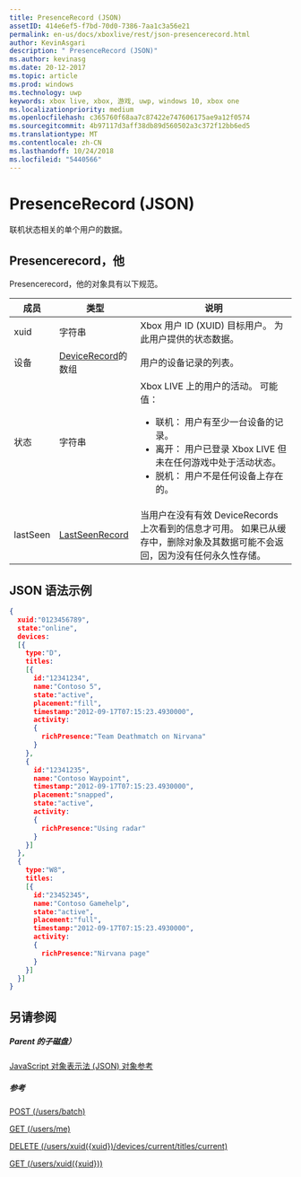 ```yaml
---
title: PresenceRecord (JSON)
assetID: 414e6ef5-f7bd-70d0-7386-7aa1c3a56e21
permalink: en-us/docs/xboxlive/rest/json-presencerecord.html
author: KevinAsgari
description: " PresenceRecord (JSON)"
ms.author: kevinasg
ms.date: 20-12-2017
ms.topic: article
ms.prod: windows
ms.technology: uwp
keywords: xbox live, xbox, 游戏, uwp, windows 10, xbox one
ms.localizationpriority: medium
ms.openlocfilehash: c365760f68aa7c87422e747606175ae9a12f0574
ms.sourcegitcommit: 4b97117d3aff38db89d560502a3c372f12bb6ed5
ms.translationtype: MT
ms.contentlocale: zh-CN
ms.lasthandoff: 10/24/2018
ms.locfileid: "5440566"
---
```

# <a name="presencerecord-json"></a>PresenceRecord (JSON)
联机状态相关的单个用户的数据。
<a id="ID4EN"></a>


## <a name="presencerecord"></a>Presencerecord，他

Presencerecord，他的对象具有以下规范。

| 成员| 类型| 说明|
| --- | --- | --- |
| xuid| 字符串| Xbox 用户 ID (XUID) 目标用户。 为此用户提供的状态数据。|
| 设备| [DeviceRecord](json-devicerecord.md)的数组| 用户的设备记录的列表。|
| 状态| 字符串| Xbox LIVE 上的用户的活动。 可能值： <ul><li>联机： 用户有至少一台设备的记录。</li><li>离开： 用户已登录 Xbox LIVE 但未在任何游戏中处于活动状态。</li><li>脱机： 用户不是任何设备上存在的。</li></ul> | 
| lastSeen| [LastSeenRecord](json-lastseenrecord.md)| 当用户在没有有效 DeviceRecords 上次看到的信息才可用。 如果已从缓存中，删除对象及其数据可能不会返回，因为没有任何永久性存储。|

<a id="ID4E2C"></a>


## <a name="sample-json-syntax"></a>JSON 语法示例


```json
{
  xuid:"0123456789",
  state:"online",
  devices:
  [{
    type:"D",
    titles:
    [{
      id:"12341234",
      name:"Contoso 5",
      state:"active",
      placement:"fill",
      timestamp:"2012-09-17T07:15:23.4930000",
      activity:
      {
        richPresence:"Team Deathmatch on Nirvana"
      }
    },
    {
      id:"12341235",
      name:"Contoso Waypoint",
      timestamp:"2012-09-17T07:15:23.4930000",
      placement:"snapped",
      state:"active",
      activity:
      {
        richPresence:"Using radar"
      }
    }]
  },
  {
    type:"W8",
    titles:
    [{
      id:"23452345",
      name:"Contoso Gamehelp",
      state:"active",
      placement:"full",
      timestamp:"2012-09-17T07:15:23.4930000",
      activity:
      {
        richPresence:"Nirvana page"
      }
    }]
  }]
}

```


<a id="ID4EED"></a>


## <a name="see-also"></a>另请参阅

<a id="ID4EGD"></a>


##### <a name="parent"></a>Parent 的子磁盘）

[JavaScript 对象表示法 (JSON) 对象参考](atoc-xboxlivews-reference-json.md)


<a id="ID4EQD"></a>


##### <a name="reference"></a>参考

[POST (/users/batch)](../uri/presence/uri-usersbatchpost.md)

 [GET (/users/me)](../uri/presence/uri-usersmeget.md)

 [DELETE (/users/xuid({xuid})/devices/current/titles/current)](../uri/presence/uri-usersxuiddevicescurrenttitlescurrentdelete.md)

 [GET (/users/xuid({xuid}))](../uri/presence/uri-usersxuidget.md)
